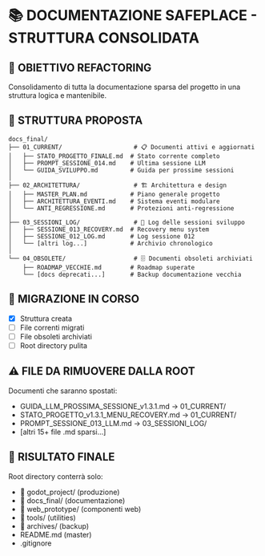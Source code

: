 # 📚 DOCUMENTAZIONE SAFEPLACE - STRUTTURA CONSOLIDATA

## 🎯 **OBIETTIVO REFACTORING**
Consolidamento di tutta la documentazione sparsa del progetto in una struttura logica e mantenibile.

## 📁 **STRUTTURA PROPOSTA**

```
docs_final/
├── 01_CURRENT/                    # 📋 Documenti attivi e aggiornati
│   ├── STATO_PROGETTO_FINALE.md  # Stato corrente completo
│   ├── PROMPT_SESSIONE_014.md    # Ultima sessione LLM
│   └── GUIDA_SVILUPPO.md         # Guida per prossime sessioni
│
├── 02_ARCHITETTURA/               # 🏗️ Architettura e design
│   ├── MASTER_PLAN.md            # Piano generale progetto
│   ├── ARCHITETTURA_EVENTI.md    # Sistema eventi modulare
│   └── ANTI_REGRESSIONE.md       # Protezioni anti-regressione
│
├── 03_SESSIONI_LOG/               # 📖 Log delle sessioni sviluppo
│   ├── SESSIONE_013_RECOVERY.md  # Recovery menu system
│   ├── SESSIONE_012_LOG.md       # Log sessione 012
│   └── [altri log...]            # Archivio chronologico
│
└── 04_OBSOLETE/                   # 🗄️ Documenti obsoleti archiviati
    ├── ROADMAP_VECCHIE.md        # Roadmap superate
    └── [docs deprecati...]       # Backup documentazione vecchia
```

## 🔄 **MIGRAZIONE IN CORSO**
- [x] Struttura creata
- [ ] File correnti migrati
- [ ] File obsoleti archiviati
- [ ] Root directory pulita

## ⚠️ **FILE DA RIMUOVERE DALLA ROOT**
Documenti che saranno spostati:
- GUIDA_LLM_PROSSIMA_SESSIONE_v1.3.1.md → 01_CURRENT/
- STATO_PROGETTO_v1.3.1_MENU_RECOVERY.md → 01_CURRENT/
- PROMPT_SESSIONE_013_LLM.md → 03_SESSIONI_LOG/
- [altri 15+ file .md sparsi...]

## 🎯 **RISULTATO FINALE**
Root directory conterrà solo:
- 📁 godot_project/ (produzione)
- 📁 docs_final/ (documentazione)
- 📁 web_prototype/ (componenti web)
- 📁 tools/ (utilities)
- 📁 archives/ (backup)
- README.md (master)
- .gitignore 
